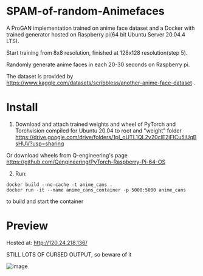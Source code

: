 # SPAM-of-random-Animefaces
A ProGAN implementation trained on anime face dataset and a Docker with trained generator hosted on Raspberry pi(64 bit Ubuntu Server 20.04.4 LTS).

Start training from 8x8 resolution, finished at 128x128 resolution(step 5).

Randomly generate anime faces in each 20-30 seconds on Raspberry pi.

The dataset is provided by https://www.kaggle.com/datasets/scribbless/another-anime-face-dataset . 


# Install
1. Download and attach trained weights and wheel of PyTorch and Torchvision compiled for Ubuntu 20.04 to root and "weight" folder
https://drive.google.com/drive/folders/1pI_oUTL1QL2v20clE2jFICu5iUqBsHUV?usp=sharing

Or download wheels from Q-engineering's page
https://github.com/Qengineering/PyTorch-Raspberry-Pi-64-OS

2. Run:
```
docker build --no-cache -t anime_cans .
docker run -it --name anime_cans_container -p 5000:5000 anime_cans
```
to build and start the container

# Preview
Hosted at: http://120.24.218.136/

STILL LOTS OF CURSED OUTPUT, so beware of it

![image](https://user-images.githubusercontent.com/83911295/180642746-72b521f8-8262-4ac3-84a4-875cdb30e897.png)



